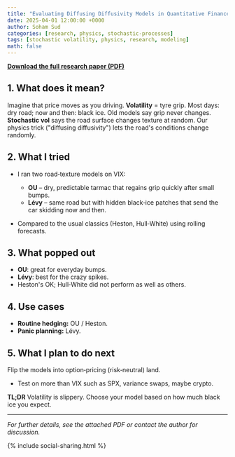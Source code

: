 ```yaml
---
title: "Evaluating Diffusing Diffusivity Models in Quantitative Finance - A non-technical summary"
date: 2025-04-01 12:00:00 +0000
author: Soham Sud
categories: [research, physics, stochastic-processes]
tags: [stochastic volatility, physics, research, modeling]
math: false
---
```


**[Download the full research paper (PDF)](/Stochastic%20Volatility%20Physics.pdf)**

## 1. What does it mean?

Imagine that price moves as you driving. **Volatility** = tyre grip. Most days: dry road; now and then: black ice. Old models say grip never changes. **Stochastic vol** says the road surface changes texture at random. Our physics trick ("diffusing diffusivity") lets the road's conditions change randomly.

## 2. What I tried

* I ran two road‑texture models on VIX:

  * **OU** – dry, predictable tarmac that regains grip quickly after small bumps.
  * **Lévy** – same road but with hidden black‑ice patches that send the car skidding now and then.
* Compared to the usual classics (Heston, Hull‑White) using rolling forecasts.

## 3. What popped out

* **OU**: great for everyday bumps.
* **Lévy**: best for the crazy spikes.
* Heston's OK; Hull‑White did not perform as well as others.

## 4. Use cases

* **Routine hedging:** OU / Heston.
* **Panic planning:** Lévy.

## 5. What I plan to do next 

Flip the models into option‑pricing (risk‑neutral) land.

* Test on more than VIX such as SPX, variance swaps, maybe crypto.

**TL;DR** Volatility is slippery. Choose your model based on how much black ice you expect.

---

*For further details, see the attached PDF or contact the author for discussion.*

{% include social-sharing.html %} 